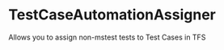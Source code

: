 TestCaseAutomationAssigner
==========================

Allows you to assign non-mstest tests to Test Cases in TFS